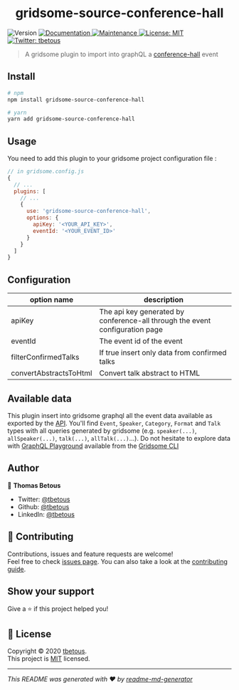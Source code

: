 <h1 align="center">gridsome-source-conference-hall</h1>
<p>
  <img alt="Version" src="https://img.shields.io/badge/version-0.0.1-blue.svg?cacheSeconds=2592000" />
  <a href="https://github.com/tbetous/gridsome-source-conference-hall#readme" target="_blank">
    <img alt="Documentation" src="https://img.shields.io/badge/documentation-yes-brightgreen.svg" />
  </a>
  <a href="https://github.com/tbetous/gridsome-source-conference-hall/graphs/commit-activity" target="_blank">
    <img alt="Maintenance" src="https://img.shields.io/badge/Maintained%3F-yes-green.svg" />
  </a>
  <a href="https://github.com/tbetous/gridsome-source-conference-hall/blob/master/LICENSE" target="_blank">
    <img alt="License: MIT" src="https://img.shields.io/badge/license-MIT-yellow.svg" />
  </a>
  <a href="https://twitter.com/tbetous" target="_blank">
    <img alt="Twitter: tbetous" src="https://img.shields.io/twitter/follow/tbetous.svg?style=social" />
  </a>
</p>

> A gridsome plugin to import into graphQL a [conference-hall](https://conference-hall.io/) event

## Install

```bash
# npm
npm install gridsome-source-conference-hall

# yarn
yarn add gridsome-source-conference-hall
```

## Usage

You need to add this plugin to your gridsome project configuration file :

```javascript
// in gridsome.config.js
{
  // ...
  plugins: [
    // ...
    {
      use: 'gridsome-source-conference-hall',
      options: {
        apiKey: '<YOUR_API_KEY>',
        eventId: '<YOUR_EVENT_ID>'
      }
    }
  ]
}
```

## Configuration

| option name            | description                                                                  |
| ---------------------- | ---------------------------------------------------------------------------- |
| apiKey                 | The api key generated by conference-all through the event configuration page |
| eventId                | The event id of the event                                                    |
| filterConfirmedTalks   | If true insert only data from confirmed talks                                |
| convertAbstractsToHtml | Convert talk abstract to HTML                                                |

## Available data

This plugin insert into gridsome graphql all the event data available as exported by the [API](https://contribute-conference-hall.netlify.com/?path=/docs/apis-event--page). You'll find `Event`, `Speaker`, `Category`, `Format` and `Talk` types with all queries generated by gridsome (e.g. `speaker(...)`, `allSpeaker(...)`, `talk(...)`, `allTalk(...)`...).
Do not hesitate to explore data with [GraphQL Playground](https://github.com/prisma-labs/graphql-playground) available from the [Gridsome CLI](https://gridsome.org/docs/gridsome-cli/#explore)

## Author

👤 **Thomas Betous**

- Twitter: [@tbetous](https://twitter.com/tbetous)
- Github: [@tbetous](https://github.com/tbetous)
- LinkedIn: [@tbetous](https://linkedin.com/in/tbetous)

## 🤝 Contributing

Contributions, issues and feature requests are welcome!<br />Feel free to check [issues page](https://github.com/tbetous/gridsome-source-conference-hall/issues). You can also take a look at the [contributing guide](https://github.com/tbetous/gridsome-source-conference-hall/blob/master/docs/CONTRIBUTING.md).

## Show your support

Give a ⭐️ if this project helped you!

## 📝 License

Copyright © 2020 [tbetous](https://github.com/tbetous).<br />
This project is [MIT](https://github.com/tbetous/gridsome-source-conference-hall/blob/master/LICENSE) licensed.

---

_This README was generated with ❤️ by [readme-md-generator](https://github.com/kefranabg/readme-md-generator)_
